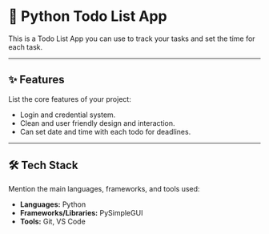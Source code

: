 # 📌 Python Todo List App

This is a Todo List App you can use to track your tasks and set the time for each task.

---

## ✨ Features
List the core features of your project:
- Login and credential system.
- Clean and user friendly design and interaction.
- Can set date and time with each todo for deadlines.

---

## 🛠 Tech Stack
Mention the main languages, frameworks, and tools used:  

- **Languages:** Python
- **Frameworks/Libraries:** PySimpleGUI
- **Tools:** Git, VS Code
